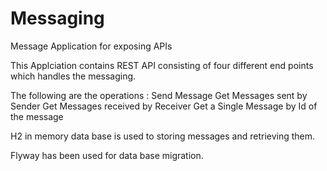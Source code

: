 # Messaging
Message Application for exposing APIs

This Applciation contains REST API consisting of four different end points which handles the messaging.

The following are the operations :
 Send Message
 Get Messages sent by Sender
 Get Messages received by Receiver
 Get a Single Message by Id of the message


H2 in memory data base is used to storing messages and retrieving them.

Flyway has been used for data base migration.



